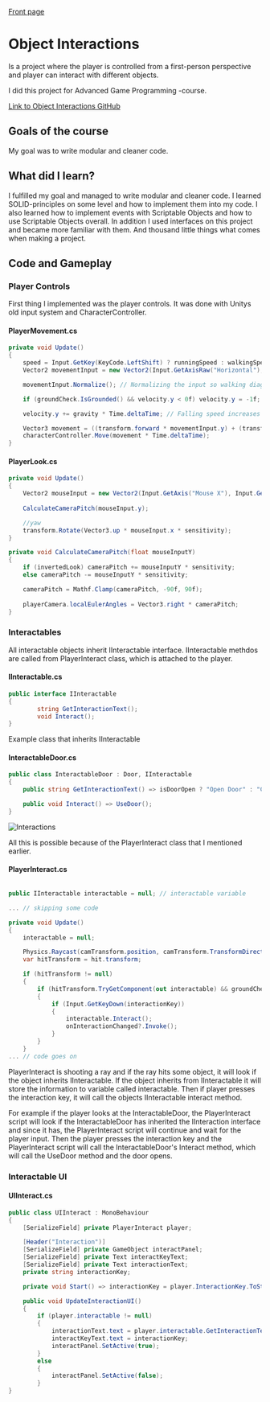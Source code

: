 [Front page](./index.html)

# Object Interactions

Is a project where the player is controlled from a first-person perspective and player can interact with different objects.

I did this project for Advanced Game Programming -course.

[Link to Object Interactions GitHub](https://github.com/Eetui/ObjectInteractions)


## Goals of the course
My goal was to write modular and cleaner code.

## What did I learn?

I fulfilled my goal and managed to write modular and cleaner code. I learned SOLID-principles on some level and how to implement them into my code. I also learned how to implement events with Scriptable Objects and how to use Scriptable Objects overall. In addition I used interfaces on this project and became more familiar with them. And thousand little things what comes when making a project.

## Code and Gameplay


### Player Controls

First thing I implemented was the player controls. It was done with Unitys old input system and CharacterController.

#### PlayerMovement.cs
```cs
private void Update()
{
    speed = Input.GetKey(KeyCode.LeftShift) ? runningSpeed : walkingSpeed;
    Vector2 movementInput = new Vector2(Input.GetAxisRaw("Horizontal"), Input.GetAxisRaw("Vertical"));

    movementInput.Normalize(); // Normalizing the input so walking diagonally isn't faster.

    if (groundCheck.IsGrounded() && velocity.y < 0f) velocity.y = -1f;

    velocity.y += gravity * Time.deltaTime; // Falling speed increases overtime. if check above resets this if grounded.

    Vector3 movement = ((transform.forward * movementInput.y) + (transform.right * movementInput.x)) * speed + (Vector3.up * velocity.y);
    characterController.Move(movement * Time.deltaTime);
}
```
#### PlayerLook.cs

```cs
private void Update()
{
    Vector2 mouseInput = new Vector2(Input.GetAxis("Mouse X"), Input.GetAxis("Mouse Y"));
    
    CalculateCameraPitch(mouseInput.y);

    //yaw
    transform.Rotate(Vector3.up * mouseInput.x * sensitivity);
}

private void CalculateCameraPitch(float mouseInputY)
{
    if (invertedLook) cameraPitch += mouseInputY * sensitivity;
    else cameraPitch -= mouseInputY * sensitivity;

    cameraPitch = Mathf.Clamp(cameraPitch, -90f, 90f);
    
    playerCamera.localEulerAngles = Vector3.right * cameraPitch;
}
```

### Interactables

All interactable objects inherit IInteractable interface. IInteractable methdos are called from PlayerInteract class, which is attached to the player.

#### IInteractable.cs
```cs
public interface IInteractable
{
        string GetInteractionText();
        void Interact();
}
```

Example class that inherits IInteractable

#### InteractableDoor.cs
```cs
public class InteractableDoor : Door, IInteractable
{
    public string GetInteractionText() => isDoorOpen ? "Open Door" : "Close Door";

    public void Interact() => UseDoor();
}
```
![Interactions](https://j.gifs.com/K8X6oY.gif)

All this is possible because of the PlayerInteract class that I mentioned earlier.

#### PlayerInteract.cs
```cs

public IInteractable interactable = null; // interactable variable

... // skipping some code

private void Update()
{
    interactable = null;

    Physics.Raycast(camTransform.position, camTransform.TransformDirection(Vector3.forward), out var hit, interactRange, interactableLayerMask);
    var hitTransform = hit.transform;

    if (hitTransform != null)
    {
        if (hitTransform.TryGetComponent(out interactable) && groundCheck.IsGrounded())
        {
            if (Input.GetKeyDown(interactionKey))
            {
                interactable.Interact();
                onInteractionChanged?.Invoke();
            }
        }
    }
... // code goes on

```
PlayerInteract is shooting a ray and if the ray hits some object, it will look if the object inherits IInteractable. If the object inherits from IInteractable it will store the information to variable called interactable. Then if player presses the interaction key, it will call the objects IInteractable interact method.

For example if the player looks at the InteractableDoor, the PlayerInteract script will look if the InteractableDoor has inherited the IInteraction interface and since it has, the PlayerInteract script will continue and wait for the player input. Then the player presses the interaction key and the PlayerInteract script will call the InteractableDoor's Interact method, which will call the UseDoor method and the door opens.

### Interactable UI



#### UIInteract.cs
```cs
public class UIInteract : MonoBehaviour
{
    [SerializeField] private PlayerInteract player;

    [Header("Interaction")]
    [SerializeField] private GameObject interactPanel;
    [SerializeField] private Text interactKeyText;
    [SerializeField] private Text interactionText;
    private string interactionKey;

    private void Start() => interactionKey = player.InteractionKey.ToString();

    public void UpdateInteractionUI()
    {
        if (player.interactable != null)
        {
            interactionText.text = player.interactable.GetInteractionText();
            interactKeyText.text = interactionKey;
            interactPanel.SetActive(true);
        }
        else
        {
            interactPanel.SetActive(false);
        }
}
```
